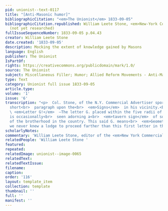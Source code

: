 ```yaml
---
pid: unionist--text-0117
title: "[Anti-Masonic humor]"
bibliographicCitation: "<em>The Unionist</em> 1833-09-05"
bibliographicCitation.republished: William Leete Stone, <em>New-York Commercial Advertiser</em>
  (not yet researched)
fullIssueSequenceNumber: 1833-09-05 p.04.43
creator: William Leete Stone
date.created: '1833-09-05'
description: Mocking the extent of knowledge gained by Masons
language: English
publisher: The Unionist
IsPartOf: 
rights: https://creativecommons.org/publicdomain/mark/1.0/
source: The Unionist
subject: Miscellaneous Filler; Humor; Allied Reform Movements - Anti-Masonry
type: Text
category: Unionist full issue 1833-09-05
article.type: 
volume: '1'
issue: '6'
transcription: "<p>  Col. Stone, of the N.Y. Commercial Advertiser sports the following
  short<br>  paragraph upon the<br>  <em>Signs</em>  in his vicinity.<br></p><p>  ☞<br>
  \ <em>Letter G!</em>  —The letter G. placed within the five radii of a masonic star,
  is occasionally<br>  seen adorning a<br>  <em>tavern sign</em>  of some worthy member
  of the brotherhood in the country. This said G. means<br>  <em>Geometry,</em>  and
  we never knew a lodge to proceed farther than this first letter in the<br>  science.<br></p>"
scholarlyNotes: 
commentary: 'William Leete Stone, editor of the <em>New York Commercial Advertiser</em> '
relatedPeople: 'William Leete Stone '
featured: 
repeated: 
relatedImage: unionist--image-0065
relatedText: 
relatedTextIssue: 
filename: 
caption: 
order: '116'
layout: template_item
collection: template
thumbnail: ''
full: ''
manifest: ''
---
```


